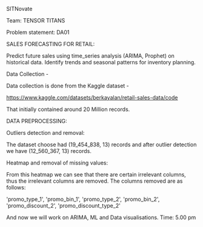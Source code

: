 SITNovate


Team: TENSOR TITANS


Problem statement: DA01


SALES FORECASTING FOR RETAIL:


Predict future sales using time_series analysis (ARIMA, Prophet) on historical data. Identify trends and seasonal patterns for inventory planning.

 Data Collection  - 

 
Data collection is done from the Kaggle dataset - 


https://www.kaggle.com/datasets/berkayalan/retail-sales-data/code


That initially contained around 20 Million records.


DATA PREPROCESSING: 


Outliers detection and removal:


The dataset choose had (19_454_838, 13) records and after outlier detection we have (12_560_367, 13) records.



Heatmap and removal of missing values:




From this heatmap we can see that there are certain irrelevant columns, thus the irrelevant columns are removed. The columns removed are as follows: 

'promo_type_1', 'promo_bin_1', 
    'promo_type_2', 'promo_bin_2', 
    'promo_discount_2', 'promo_discount_type_2'

And now we will work on ARIMA, ML and Data visualisations.
Time: 5.00 pm
